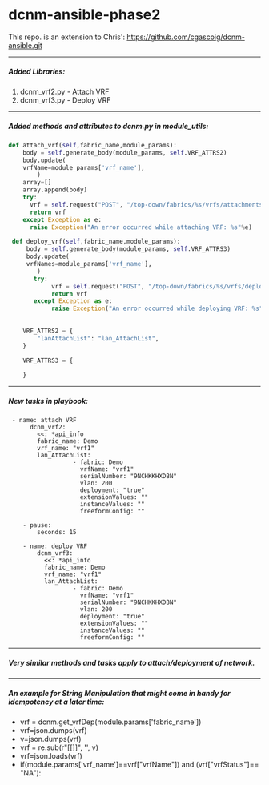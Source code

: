 # dcnm-ansible-phase2

This repo. is an extension to Chris': https://github.com/cgascoig/dcnm-ansible.git

******************************************************

##### Added Libraries: 
1. dcnm_vrf2.py - Attach VRF
2. dcnm_vrf3.py - Deploy VRF

******************************************************

##### Added methods and attributes to dcnm.py in module_utils:

```python
def attach_vrf(self,fabric_name,module_params):
    body = self.generate_body(module_params, self.VRF_ATTRS2)
    body.update(
    vrfName=module_params['vrf_name'],
        )
    array=[]
    array.append(body)
    try:
      vrf = self.request("POST", "/top-down/fabrics/%s/vrfs/attachments"%(fabric_name),json=array)
      return vrf
    except Exception as e:
      raise Exception("An error occurred while attaching VRF: %s"%e)

 def deploy_vrf(self,fabric_name,module_params):
     body = self.generate_body(module_params, self.VRF_ATTRS3)
     body.update(
     vrfNames=module_params['vrf_name'],
        )
       try:
            vrf = self.request("POST", "/top-down/fabrics/%s/vrfs/deployments"%(fabric_name), json=body)
            return vrf
       except Exception as e:
            raise Exception("An error occurred while deploying VRF: %s"%e)
            
            
    VRF_ATTRS2 = {
        "lanAttachList": "lan_AttachList",
    }

    VRF_ATTRS3 = {
       
    }
```
****************************************************************
##### New tasks in playbook:
```playbook
 - name: attach VRF
      dcnm_vrf2:
        <<: *api_info 
        fabric_name: Demo
        vrf_name: "vrf1"
        lan_AttachList:
                  - fabric: Demo
                    vrfName: "vrf1"
                    serialNumber: "9NCHKKHXDBN"
                    vlan: 200
                    deployment: "true"
                    extensionValues: ""
                    instanceValues: ""
                    freeformConfig: ""

    - pause:
        seconds: 15

    - name: deploy VRF
        dcnm_vrf3:
          <<: *api_info 
          fabric_name: Demo
          vrf_name: "vrf1"
          lan_AttachList:
                  - fabric: Demo
                    vrfName: "vrf1"
                    serialNumber: "9NCHKKHXDBN"
                    vlan: 200
                    deployment: "true"
                    extensionValues: ""
                    instanceValues: ""
                    freeformConfig: ""
```
*************************************************************

##### Very similar methods and tasks apply to attach/deployment of network.

**************************************************************

##### An example for String Manipulation that might come in handy for idempotency at a later time:
- vrf = dcnm.get_vrfDep(module.params['fabric_name'])
- vrf=json.dumps(vrf)
- v=json.dumps(vrf)
- vrf = re.sub(r"[\[\]]", '', v)
- vrf=json.loads(vrf)
- if(module.params['vrf_name']==vrf["vrfName"]) and (vrf["vrfStatus"]=="NA"):
        
   
        
